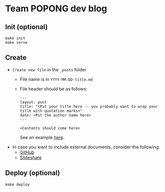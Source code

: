 # Team POPONG dev blog

## Init (optional)

    make init
    make serve

## Create

- `Create new file` in the `_posts` folder
  - File name is in `YYYY-MM-DD-title.md`
  - File header should be as follows:

        ---
        layout: post
        title: "<Put your title here -- you probably want to wrap your title with quotation marks>"
        date: <Put the author name here>
        ---

        <Contents should come here>


    See an example [here](https://raw.githubusercontent.com/teampopong/teampopong.github.io/source/_posts/2016-08-06-open-everything-3.md).
- In case you want to include external documents, consider the following:
    - [GitHub](https://github.com/teampopong/teampopong.github.io/tree/source/docs)
    - [Slideshare](https://slideshare.com/teampopong)


## Deploy (optional)

    make deploy
